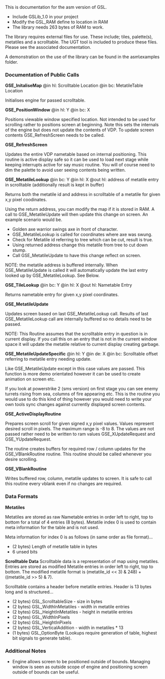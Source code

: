 
This is documentation for the asm version of GSL.

- Include GSLib_1.0 in your project 
- Modify the GSL_RAM define to location in RAM
- The library needs 263 bytes of RAM to work.

The library requires external files for use. These include; tiles, palette(s), metatiles and a scrolltable.
The UGT tool is included to produce these files. Please see the associated documentation.

A demonstration on the use of the library can be found in the asm\examples folder.


### Documentation of Public Calls ###

**GSE_InitaliseMap**
@in hl: Scrolltable Location
@in bc: MetatileTable Location

Initialises engine for passed scrolltable. 



**GSE_PositionWindow**
@in hl: Y
@in bc: X

Positions viewable window specified location. Not intended to be used for scrolling rather to positions screen 
at beginning. Note this sets the internals of the engine but does not update the contents of VDP. To update screen
contents GSE_RefreshScreen needs to be called.



**GSE_RefreshScreen**

Updates the entire VDP nametable based on internal positioning. This routine is active display safe so it can be 
used to load next stage while keeping interrupts active for say music routine. You will of course need to dim
the palette to avoid user seeing contents being written.



**GSE_MetatileLookup**
@in bc: Y
@in hl: X
@out hl: address of metatile entry in scrolltable (additionally result is kept in buffer)

Returns both the metatile id and address in scrolltable of a metatile for given x,y pixel coodinates. 

Using the return address, you can modify the map if it is stored in RAM. A call to GSE_MetatileUpdate will then
update this change on screen. An example scenario would be.

- Golden axe warrior swings axe in front of character.
- GSE_MetatileLookup is called for coordinates where axe was swung.
- Check for Metatile id referring to tree which can be cut, result is true.
- Using returned address change this metatile from tree to cut down stump.
- Call GSE_MetatileUpdate to have this change reflect on screen.

NOTE: the metatile address is buffered internally. When GSE_MetatileUpdate is called it will automatically
update the last entry looked up by GSE_MetatileLookup. See Below.



**GSE_TileLookup**
@in bc: Y
@in hl: X
@out hl: Nametable Entry

Returns nametable entry for given x,y pixel coordinates.



**GSE_MetatileUpdate**

Updates screen based on last GSE_MetatileLookup call. Results of last GSE_MetatileLookup call are internally
buffered so no details need to be passed. 

NOTE: This Routine assumes that the scrolltable entry in question is in current display. If you call this on 
an entry that is not in the current window space it will update the metatile relative to current display 
creating garbage. 



**GSE_MetatileUpdateSpecific**
@in hl: Y
@in de: X
@in bc: Scrolltable offset referring to metatile entry needing update.

Like GSE_MetatileUpdate except in this case values are passed. This function is more demo orientated 
however it can be used to create animation on screen etc. 

If you look at powerstrike 2 (sms version) on first stage you can see enemy turrets rising from sea, columns 
of fire appearing etc. This is the routine you would use to do this kind of thing however you would need to 
write your own tools sync changes against currently displayed screen contents.



**GSE_ActiveDisplayRoutine**

Prepares screen scroll for given signed x,y pixel values. Values represent desired scroll in pixels. The 
maximum range is -8 to 8. The values are not passed rather need to be written to ram values GSE_XUpdateRequest 
and GSE_YUpdateRequest.

The routine creates buffers for required row / column updates for the GSE_VBlankRoutine routine. This routine 
should be called whenever you desire scrolling.



**GSE_VBlankRoutine**

Writes buffered row, column, metatile updates to screen. It is safe to call this routine every vblank even if
no changes are required.



### Data Formats ###

**Metatiles**

Metatiles are stored as raw Nametable entries in order left to right, top to bottom for a total of 4 entries 
(8 bytes). Metatile index 0 is used to contain meta information for the table and is not used. 

Meta information for index 0 is as follows (in same order as file format)...
- (2 bytes) Length of metatile table in bytes 
- 6 unsed bits



**Scrolltable Data**
Scrolltable data is a representation of map using metatiles. Entries are stored as modified Metatile entries in
order left to right, top to bottom. The modified metatile format is (metatile_id << 3) & 248) + ((metatile_id >> 5) & 7).

Scrolltable contains a header before metatile entries. Header is 13 bytes long and is structured...

 - (2 bytes) GSL_ScrolltableSize - size in bytes
 - (2 bytes) GSL_WidthInMetatiles - width in metatile entries
 - (2 bytes) GSL_HeightInMetatiles - height in metatile entries
 - (2 bytes) GSL_WidthInPixels 
 - (2 bytes) GSL_HeightInPixels
 - (2 bytes) GSL_VerticalAddition - width in metatiles * 13
 - (1 bytes) GSL_OptionByte (Lookups require generation of table, highest bit signals to generate table).





### Additional Notes ###

- Engine allows screen to be positioned outside of bounds. Managing window is seen as outside scope of engine
and positioning screen outside of bounds can be useful.